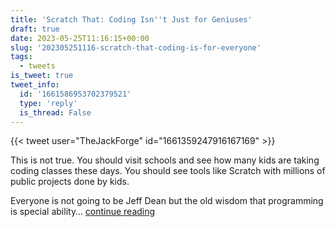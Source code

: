```yaml
---
title: 'Scratch That: Coding Isn''t Just for Geniuses'
draft: true
date: 2023-05-25T11:16:15+00:00
slug: '202305251116-scratch-that-coding-is-for-everyone'
tags:
  - tweets
is_tweet: true
tweet_info:
  id: '1661586953702379521'
  type: 'reply'
  is_thread: False
---
```




{{< tweet user="TheJackForge" id="1661359247916167169" >}}

This is not true.  You should visit schools and see how many kids are taking coding classes these days. You should see tools like Scratch with millions of public projects done by kids. 

Everyone is not going to be Jeff Dean but the old wisdom that programming is special ability… [continue reading](https://x.com/sytelus/status/1661586953702379521)
